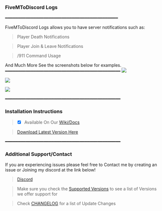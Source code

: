 ### FiveMToDiscord Logs
━━━━━━━━━━━━━━━━━━━━━━━━━━━━━━━━━━━━━━━━━━━━

FiveMToDiscord Logs allows you to have server notifications such as:

> Player Death Notifications

> Player Join & Leave Notifications

> /911 Command Usage

And Much More See the screenshots below for examples.
━━━━━━━━━━━━━━━━━━━━━━━━━━━━━━━━━━━━━━━━━━━━━
![](https://i.imgur.com/e0LFjH4.png)

![](https://i.imgur.com/xZDEWLw.png)

![](https://i.imgur.com/eckem5w.png)

━━━━━━━━━━━━━━━━━━━━━━━━━━━━━━━━━━━━━━━━━━━━━
### Installation Instructions
> - [x] Available On Our [Wiki/Docs](https://github.com/TheRealToxicDev/FiveMToDiscord-Logs/wiki)

> [Download Latest Version Here](https://github.com/TheRealToxicDev/FiveMToDiscord-Logs/releases)


━━━━━━━━━━━━━━━━━━━━━━━━━━━━━━━━━━━━━━━━━━━━━
### Additional Support/Contact
If you are experiencing issues please feel free to Contact me by creating an issue or Joining my discord at the link below!

> [Discord](https://discord.io/Toxic-Team)

> Make sure you check the [Supported Versions](SUPPORTED-VERSIONS.md) to see a list of Versions we offer support for

> Check [CHANGELOG](/CHANGELOG.md) for a list of Update Changes
